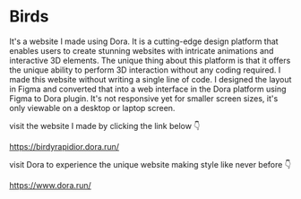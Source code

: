 # Birds
It's a website I made using Dora. It is a cutting-edge design platform that enables users to create stunning websites with intricate animations and interactive 3D elements. The unique thing about this platform is that it offers the unique ability to perform 3D interaction without any coding required. I made this website without writing a single line of code. I designed the layout in Figma and converted that into a web interface in the Dora platform using Figma to Dora plugin. It's not responsive yet for smaller screen sizes, it's only viewable on a desktop or laptop screen.

visit the website I made by clicking the link below 👇

https://birdyrapidior.dora.run/


visit Dora to experience the unique website making style like never before 👇

https://www.dora.run/
